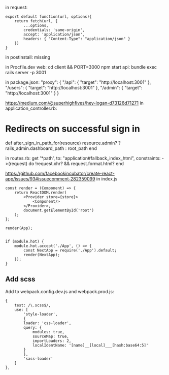 in request: 
```
export default function(url, options){
    return fetch(url, {
        ...options,
        credentials: 'same-origin', 
        accept: 'application/json', 
        headers: { "Content-Type": "application/json" }
    })
}
```

in postinstall: missing


in Procfile.dev
web: cd client && PORT=3000 npm start
api: bundle exec rails server -p 3001

in package.json:
"proxy": {
    "/api": {
      "target": "http://localhost:3001"
    },
    "/users": {
      "target": "http://localhost:3001"
    },
    "/admin": {
      "target": "http://localhost:3001"
    }
}

https://medium.com/@superhighfives/hey-logan-d73126d71271
in application_controller.rb:
  # Redirects on successful sign in
  def after_sign_in_path_for(resource)
    resource.admin? ? rails_admin.dashboard_path : root_path
  end

in routes.rb:
get '*path', to: "application#fallback_index_html", constraints: ->(request) do
!request.xhr? && request.format.html?
end


https://github.com/facebookincubator/create-react-app/issues/93#issuecomment-282359099
in index.js
```
const render = (Component) => {
    return ReactDOM.render(
        <Provider store={store}>
            <Component/>
        </Provider>,
        document.getElementById('root')
    );
};

render(App);


if (module.hot) {
    module.hot.accept('./App', () => {
        const NextApp = require('./App').default;
        render(NextApp);
    });
}
```


## Add scss
Add to webpack.config.dev.js and webpack.prod.js:
```
{
    test: /\.scss$/,
    use: [
        'style-loader',
        {
        loader: 'css-loader',
        query: {
            modules: true,
            sourceMap: true,
            importLoaders: 2,
            localIdentName: '[name]__[local]___[hash:base64:5]'
        }
        },
        'sass-loader'
    ]
},
```